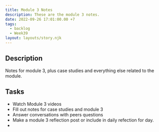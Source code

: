 ```yaml
---
title: Module 3 Notes
description: These are the module 3 notes.
date: 2022-09-26 17:01:00.00 +7
tags:
  - backlog
  - Week39
layout: layouts/story.njk
---
```

## Description
Notes for module 3, plus case studies and everything else related to the module.
## Tasks
- Watch Module 3 videos
- Fill out notes for case studies and module 3
- Answer conversations with peers questions
- Make a module 3 reflection post or include in daily refection for day.
-


